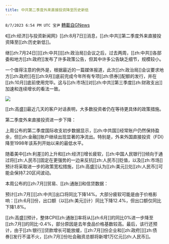 ```yaml
---
title: 中共第二季度外来直接投资降至历史新低
---
```

`8/7/2023 6:54 PM UTC 宝尹` [轉載自GNews](https://gnews.org/articles/1533442)

《[[zh:经济]]与投资新闻网》[[zh:8月7日]]消息，[[zh:中共]]第二季度外来直接投资降至[[zh:历史新低]]。

继[[zh:7月24日]][[zh:中共]][[zh:政治局]]会议之后，过去两周，[[zh:中共]]各部委和地方[[zh:政府]]发布了许多政策公告，但其中许多公告缺乏细节，规模较小。

一个值得注意的例外是，根据最近的一篇媒体报道，此次[[zh:政治局]]会议要求地方[[zh:政府]]在[[zh:9月]]底前完成今年所有专项[[zh:债券]]配额的发行，并在[[zh:10月]]底前使用完毕。这与[[zh:市场]]对[[zh:中共]]第三季度[[zh:财政支出]]加速和连续增长的看法一致。

![](https://i.imgur.com/9qlCThQ.png)

[[zh:高盛]]最近几天的客户对话表明，大多数投资者仍在等待更具体的政策措施。

第二季度外来直接投资进一步下降：

上周公布的第二季度国际收支初步数据显示，[[zh:中共国]]经常账户仍然保持盈余，但[[zh:金融]]账户继续出现显著的净流出。特别是，外来外国直接投资（FDI）降至1998年该系列开始以来的最低水平。

随着美中[[zh:利差]]的上升和[[zh:经济]]增长疲软，[[zh:中国人民银行]]倾向于通过将[[zh:人民币]]固定在更强势的一边来反抗[[zh:人民币]]贬值，以及[[zh:市场]]预计将采取进一步的政策宽松措施，[[zh:高盛]]认为[[zh:美元]]兑[[zh:人民币]]可能会保持7.20区间波动。

本周公布的[[zh:7月]]贸易、[[zh:通胀]]和信贷数据：

预计[[zh:7月]][[zh:中共]]出口将同比下降14%。大部分疲软可能是由于价格影响：[[zh:6月]]份，出口额（以[[zh:美元]]计）同比下降12.4%，但出口额仅同比下降1.8%。

[[zh:高盛]]预计，整体CPI[[zh:通胀]]率将从[[zh:6月]]的同比0%进一步降至[[zh:7月]]的同比-0.4%，部分原因是去年食品价格基数较高。最后，该行还预计，由于[[zh:银行]]贷款增长可能放缓，[[zh:7月]]份企业和[[zh:政府]][[zh:债券]]发行不温不火，[[zh:7月]]份社会融资总额将新增1万亿元[[zh:人民币]]。
